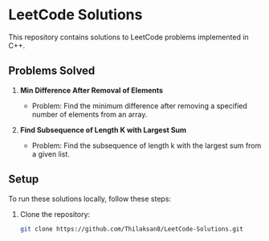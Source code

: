 # LeetCode Solutions

This repository contains solutions to LeetCode problems implemented in C++.

## Problems Solved

1. **Min Difference After Removal of Elements**
   - Problem: Find the minimum difference after removing a specified number of elements from an array.

2. **Find Subsequence of Length K with Largest Sum**
   - Problem: Find the subsequence of length k with the largest sum from a given list.



## Setup

To run these solutions locally, follow these steps:

1. Clone the repository:
   ```bash
   git clone https://github.com/Thilaksan8/LeetCode-Solutions.git
